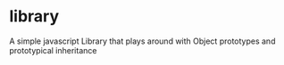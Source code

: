 # library
A simple javascript Library that plays around with Object prototypes and prototypical inheritance
